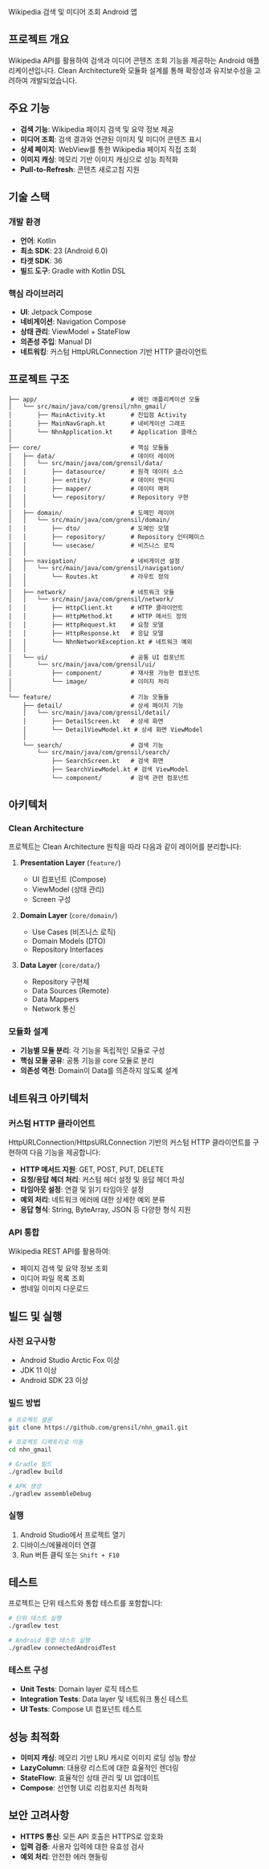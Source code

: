 Wikipedia 검색 및 미디어 조회 Android 앱

## 프로젝트 개요

Wikipedia API를 활용하여 검색과 미디어 콘텐츠 조회 기능을 제공하는 Android 애플리케이션입니다. 
Clean Architecture와 모듈화 설계를 통해 확장성과 유지보수성을 고려하여 개발되었습니다.

## 주요 기능

- **검색 기능**: Wikipedia 페이지 검색 및 요약 정보 제공
- **미디어 조회**: 검색 결과와 연관된 이미지 및 미디어 콘텐츠 표시
- **상세 페이지**: WebView를 통한 Wikipedia 페이지 직접 조회
- **이미지 캐싱**: 메모리 기반 이미지 캐싱으로 성능 최적화
- **Pull-to-Refresh**: 콘텐츠 새로고침 지원

## 기술 스택

### 개발 환경
- **언어**: Kotlin
- **최소 SDK**: 23 (Android 6.0)
- **타겟 SDK**: 36
- **빌드 도구**: Gradle with Kotlin DSL

### 핵심 라이브러리
- **UI**: Jetpack Compose
- **네비게이션**: Navigation Compose
- **상태 관리**: ViewModel + StateFlow
- **의존성 주입**: Manual DI
- **네트워킹**: 커스텀 HttpURLConnection 기반 HTTP 클라이언트

## 프로젝트 구조

```
├── app/                          # 메인 애플리케이션 모듈
│   └── src/main/java/com/grensil/nhn_gmail/
│       ├── MainActivity.kt       # 진입점 Activity
│       ├── MainNavGraph.kt       # 네비게이션 그래프
│       └── NhnApplication.kt     # Application 클래스
│
├── core/                         # 핵심 모듈들
│   ├── data/                     # 데이터 레이어
│   │   └── src/main/java/com/grensil/data/
│   │       ├── datasource/       # 원격 데이터 소스
│   │       ├── entity/           # 데이터 엔티티
│   │       ├── mapper/           # 데이터 매퍼
│   │       └── repository/       # Repository 구현
│   │
│   ├── domain/                   # 도메인 레이어
│   │   └── src/main/java/com/grensil/domain/
│   │       ├── dto/              # 도메인 모델
│   │       ├── repository/       # Repository 인터페이스
│   │       └── usecase/          # 비즈니스 로직
│   │
│   ├── navigation/               # 네비게이션 설정
│   │   └── src/main/java/com/grensil/navigation/
│   │       └── Routes.kt         # 라우트 정의
│   │
│   ├── network/                  # 네트워크 모듈
│   │   └── src/main/java/com/grensil/network/
│   │       ├── HttpClient.kt     # HTTP 클라이언트
│   │       ├── HttpMethod.kt     # HTTP 메서드 정의
│   │       ├── HttpRequest.kt    # 요청 모델
│   │       ├── HttpResponse.kt   # 응답 모델
│   │       └── NhnNetworkException.kt # 네트워크 예외
│   │
│   └── ui/                       # 공통 UI 컴포넌트
│       └── src/main/java/com/grensil/ui/
│           ├── component/        # 재사용 가능한 컴포넌트
│           └── image/            # 이미지 처리
│
└── feature/                      # 기능 모듈들
    ├── detail/                   # 상세 페이지 기능
    │   └── src/main/java/com/grensil/detail/
    │       ├── DetailScreen.kt   # 상세 화면
    │       └── DetailViewModel.kt # 상세 화면 ViewModel
    │
    └── search/                   # 검색 기능
        └── src/main/java/com/grensil/search/
            ├── SearchScreen.kt   # 검색 화면
            ├── SearchViewModel.kt # 검색 ViewModel
            └── component/        # 검색 관련 컴포넌트
```

## 아키텍처

### Clean Architecture

프로젝트는 Clean Architecture 원칙을 따라 다음과 같이 레이어를 분리합니다:

1. **Presentation Layer** (`feature/`)
   - UI 컴포넌트 (Compose)
   - ViewModel (상태 관리)
   - Screen 구성

2. **Domain Layer** (`core/domain/`)
   - Use Cases (비즈니스 로직)
   - Domain Models (DTO)
   - Repository Interfaces

3. **Data Layer** (`core/data/`)
   - Repository 구현체
   - Data Sources (Remote)
   - Data Mappers
   - Network 통신

### 모듈화 설계

- **기능별 모듈 분리**: 각 기능을 독립적인 모듈로 구성
- **핵심 모듈 공유**: 공통 기능을 core 모듈로 분리
- **의존성 역전**: Domain이 Data를 의존하지 않도록 설계

## 네트워크 아키텍처

### 커스텀 HTTP 클라이언트

HttpURLConnection/HttpsURLConnection 기반의 커스텀 HTTP 클라이언트를 구현하여 다음 기능을 제공합니다:

- **HTTP 메서드 지원**: GET, POST, PUT, DELETE
- **요청/응답 헤더 처리**: 커스텀 헤더 설정 및 응답 헤더 파싱
- **타임아웃 설정**: 연결 및 읽기 타임아웃 설정
- **예외 처리**: 네트워크 에러에 대한 상세한 예외 분류
- **응답 형식**: String, ByteArray, JSON 등 다양한 형식 지원

### API 통합

Wikipedia REST API를 활용하여:
- 페이지 검색 및 요약 정보 조회
- 미디어 파일 목록 조회
- 썸네일 이미지 다운로드

## 빌드 및 실행

### 사전 요구사항

- Android Studio Arctic Fox 이상
- JDK 11 이상
- Android SDK 23 이상

### 빌드 방법

```bash
# 프로젝트 클론
git clone https://github.com/grensil/nhn_gmail.git

# 프로젝트 디렉토리로 이동
cd nhn_gmail

# Gradle 빌드
./gradlew build

# APK 생성
./gradlew assembleDebug
```

### 실행

1. Android Studio에서 프로젝트 열기
2. 디바이스/에뮬레이터 연결
3. Run 버튼 클릭 또는 `Shift + F10`

## 테스트

프로젝트는 단위 테스트와 통합 테스트를 포함합니다:

```bash
# 단위 테스트 실행
./gradlew test

# Android 통합 테스트 실행
./gradlew connectedAndroidTest
```

### 테스트 구성

- **Unit Tests**: Domain layer 로직 테스트
- **Integration Tests**: Data layer 및 네트워크 통신 테스트
- **UI Tests**: Compose UI 컴포넌트 테스트

## 성능 최적화

- **이미지 캐싱**: 메모리 기반 LRU 캐시로 이미지 로딩 성능 향상
- **LazyColumn**: 대용량 리스트에 대한 효율적인 렌더링
- **StateFlow**: 효율적인 상태 관리 및 UI 업데이트
- **Compose**: 선언형 UI로 리컴포지션 최적화

## 보안 고려사항

- **HTTPS 통신**: 모든 API 호출은 HTTPS로 암호화
- **입력 검증**: 사용자 입력에 대한 유효성 검사
- **예외 처리**: 안전한 에러 핸들링